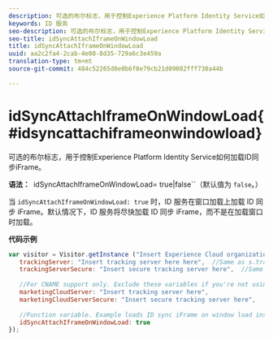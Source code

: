 ```yaml
---
description: 可选的布尔标志，用于控制Experience Platform Identity Service如何加载ID同步iFrame。
keywords: ID 服务
seo-description: 可选的布尔标志，用于控制Experience Platform Identity Service如何加载ID同步iFrame。
seo-title: idSyncAttachIframeOnWindowLoad
title: idSyncAttachIframeOnWindowLoad
uuid: aa2c2fa4-2cab-4e08-8d35-729a6c3e459a
translation-type: tm+mt
source-git-commit: 484c52265d8e0b6f0e79cb21d09082fff730a44b

---
```



# idSyncAttachIframeOnWindowLoad{#idsyncattachiframeonwindowload}

可选的布尔标志，用于控制Experience Platform Identity Service如何加载ID同步iFrame。

**语法：**` `idSyncAttachIframeOnWindowLoad= true|false``（默认值为 `false`。）

当 `idSyncAttachIframeOnWindowLoad: true` 时，ID 服务在窗口加载上加载 ID 同步 iFrame。默认情况下，ID 服务将尽快加载 ID 同步 iFrame，而不是在加载窗口时加载。

**代码示例**

```js
var visitor = Visitor.getInstance ("Insert Experience Cloud organization ID here",{ 
   trackingServer: "Insert tracking server here here",  //Same as s.trackingServer 
   trackingServerSecure: "Insert secure tracking server here",  //Same as s.trackingServerSecure 
 
   //For CNAME support only. Exclude these variables if you're not using CNAME 
   marketingCloudServer: "Insert tracking server here", 
   marketingCloudServerSecure: "Insert secure tracking server here", 
 
   //Function variable. Example loads ID sync iFrame on window load instad of ASAP. 
   idSyncAttachIframeOnWindowLoad: true 
});
```

